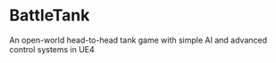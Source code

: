 # BattleTank
An open-world head-to-head tank game with simple AI and advanced control systems in UE4

